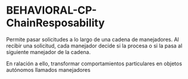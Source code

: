 # BEHAVIORAL-CP-ChainResposability

Permite pasar solicitudes a lo largo de una cadena de manejadores. Al recibir una solicitud, cada manejador decide si la procesa o si la pasa al siguiente manejador de la cadena.

En ralación a ello, transformar comportamientos particulares en objetos autónomos llamados manejadores
